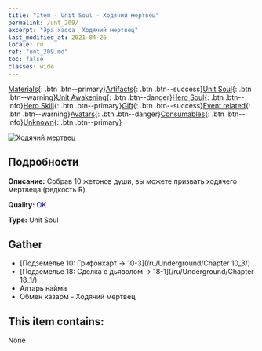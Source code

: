 ```yaml
---
title: "Item - Unit Soul - Ходячий мертвец"
permalink: /unt_209/
excerpt: "Эра хаоса  Ходячий мертвец"
last_modified_at: 2021-04-26
locale: ru
ref: "unt_209.md"
toc: false
classes: wide
---
```

 [Materials](/ItemsRU/){: .btn .btn--primary}[Artifacts](/ItemsRU/Artifacts/){: .btn .btn--success}[Unit Soul](/ItemsRU/UnitSoul/){: .btn .btn--warning}[Unit Awakening](/ItemsRU/UnitAwakening/){: .btn .btn--danger}[Hero Soul](/ItemsRU/HeroSoul/){: .btn .btn--info}[Hero Skill](/ItemsRU/HeroSkill/){: .btn .btn--primary}[Gift](/ItemsRU/Gift/){: .btn .btn--success}[Event related](/ItemsRU/Events/){: .btn .btn--warning}[Avatars](/ItemsRU/Avatars/){: .btn .btn--danger}[Consumables](/ItemsRU/Consumables/){: .btn .btn--info}[Unknown](/ItemsRU/Unknown/){: .btn .btn--primary}

 ![Ходячий мертвец](/images/u/ti_jiangshi.jpg)

## Подробности
 **Описание:** Собрав 10 жетонов души, вы можете призвать ходячего мертвеца (редкость R).

 **Quality:** <span style="color: #0000CD">OK</span>

 **Type:** Unit Soul

## Gather

*    [Подземелье 10: Грифонхарт -> 10-3](/ru/Underground/Chapter 10_3/) 
*    [Подземелье 18: Сделка с дьяволом -> 18-1](/ru/Underground/Chapter 18_1/) 
*    Алтарь найма 
*    Обмен казарм - Ходячий мертвец 

## This item contains:

  None

